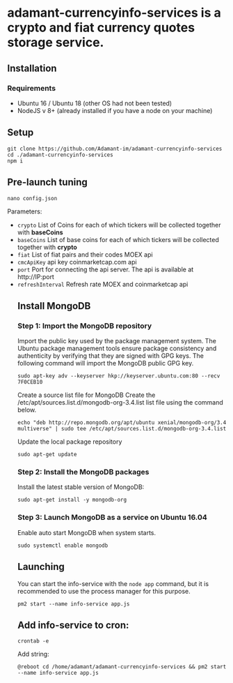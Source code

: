 # adamant-currencyinfo-services is a crypto and fiat currency quotes storage service.

## Installation
### Requirements
* Ubuntu 16 / Ubuntu 18 (other OS had not been tested)
* NodeJS v 8+ (already installed if you have a node on your machine)

## Setup
```
git clone https://github.com/Adamant-im/adamant-currencyinfo-services
cd ./adamant-currencyinfo-services
npm i
```

## Pre-launch tuning
```
nano config.json
```

Parameters:
* `crypto` <array> List of Coins for each of which tickers will be collected together with **baseCoins**
* `baseCoins` <array> List of base coins for each of which tickers will be collected together with **crypto**
* `fiat` <object> List of fiat pairs and their codes MOEX api
* `cmcApiKey` <object> api key coinmarketcap.com api
* `port` <number> Port for connecting the api server. The api is available at http://IP:port
* `refreshInterval` <number> Refresh rate MOEX and coinmarketcap api

## Install MongoDB
### Step 1: Import the MongoDB repository
Import the public key used by the package management system.
The Ubuntu package management tools ensure package consistency and authenticity by verifying that they are signed with GPG keys. The following command will import the MongoDB public GPG key.
```
sudo apt-key adv --keyserver hkp://keyserver.ubuntu.com:80 --recv 7F0CEB10
```
Create a source list file for MongoDB
Create the /etc/apt/sources.list.d/mongodb-org-3.4.list list file using the command below.
```
echo "deb http://repo.mongodb.org/apt/ubuntu xenial/mongodb-org/3.4 multiverse" | sudo tee /etc/apt/sources.list.d/mongodb-org-3.4.list
```
Update the local package repository
```
sudo apt-get update
```
### Step 2: Install the MongoDB packages
Install the latest stable version of MongoDB:
```
sudo apt-get install -y mongodb-org
```
### Step 3: Launch MongoDB as a service on Ubuntu 16.04
Enable auto start MongoDB when system starts.
```
sudo systemctl enable mongodb
```


## Launching
You can start the info-service with the `node app` command, but it is recommended to use the process manager for this purpose.
```
pm2 start --name info-service app.js 
```

## Add info-service to cron:
```
crontab -e
```

Add string:
```
@reboot cd /home/adamant/adamant-currencyinfo-services && pm2 start --name info-service app.js
```

